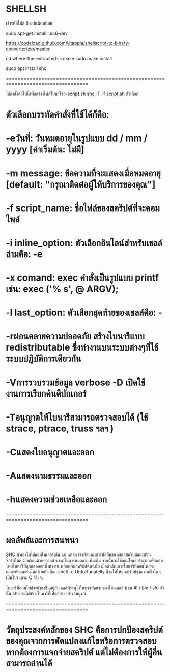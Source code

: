 # SHELLSH
เข้ารหัสไฟล์ ป้องกันนิดหน่อย


sudo apt-get install libc6-dev

https://codeload.github.com/Utappia/shellscript-to-binary-converter/zip/master


cd where-the-extracted-is
make 
sudo make install


sudo apt install shc






==================================================================================

ใช้คำสั่งต่อไปนี้เพื่อสร้างไฟล์ไบนารีของscript.sh
shc -T -f script.sh
ตัวเลือก

ตัวเลือกบรรทัดคำสั่งที่ใช้ได้ก็คือ:
==================================================================================

# -eวันที่: วันหมดอายุในรูปแบบ dd / mm / yyyy [ค่าเริ่มต้น: ไม่มี]

# -m message: ข้อความที่จะแสดงเมื่อหมดอายุ [default: "กรุณาติดต่อผู้ให้บริการของคุณ"]

# -f script_name: ชื่อไฟล์ของสคริปต์ที่จะคอมไพล์

# -i inline_option: ตัวเลือกอินไลน์สำหรับเชลล์ล่ามคือ: -e

# -x comand: exec คำสั่งเป็นรูปแบบ printf เช่น: exec ('% s', @ ARGV);

# -l last_option: ตัวเลือกสุดท้ายของเชลล์คือ: -

# -rผ่อนคลายความปลอดภัย สร้างไบนารีแบบ redistributable ซึ่งทำงานบนระบบต่างๆที่ใช้ระบบปฏิบัติการเดียวกัน

# -Vการรวบรวมข้อมูล verbose -D เปิดใช้งานการเรียกค้นดีบักเกอร์

# -Tอนุญาตให้ไบนารีสามารถตรวจสอบได้ (ใช้ strace, ptrace, truss ฯลฯ )

# -Cแสดงใบอนุญาตและออก

# -Aแสดงนามธรรมและออก

# -hแสดงความช่วยเหลือและออก

==================================================================================

# ผลลัพธ์และการสนทนา
SHC ตัวเองไม่ใช่คอมไพเลอร์เช่น cc แต่จะเข้ารหัสและเข้ารหัสลับของเชลล์สคริปต์และสร้างซอร์สโค้ด C พร้อมด้วยความสามารถในการหมดอายุเพิ่มเติม จากนั้นจะใช้คอมไพเลอร์ระบบเพื่อคอมไพล์ไบนารีที่ถูกถอดออกซึ่งทำงานเหมือนกับสคริปต์ต้นฉบับ เมื่อดำเนินการไบนารีที่คอมไพล์จะถอดรหัสและรันโค้ดด้วยตัวเลือก shell -c Unfortunatelly ก็จะไม่ให้คุณปรับปรุงความเร็วใด ๆ เป็นโปรแกรม C จริงจะ

ไบนารีที่คอมไพล์จะยังคงขึ้นอยู่กับเชลล์ที่ระบุไว้ในบรรทัดแรกของโค้ดเชลล์ (เช่น #! / bin / sh) ดังนั้น shc จะไม่สร้างไบนารีที่เป็นอิสระอย่างสมบูรณ์

==================================================================================

# วัตถุประสงค์หลักของ SHC คือการปกป้องสคริปต์ของคุณจากการดัดแปลงแก้ไขหรือการตรวจสอบ หากต้องการแจกจ่ายสคริปต์ แต่ไม่ต้องการให้ผู้อื่นสามารถอ่านได้
